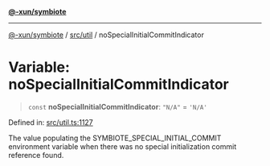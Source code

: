 [**@-xun/symbiote**](../../../README.md)

***

[@-xun/symbiote](../../../README.md) / [src/util](../README.md) / noSpecialInitialCommitIndicator

# Variable: noSpecialInitialCommitIndicator

> `const` **noSpecialInitialCommitIndicator**: `"N/A"` = `'N/A'`

Defined in: [src/util.ts:1127](https://github.com/Xunnamius/symbiote/blob/cdafea2baa38b239d5977b443b3a3091b1a1c2e6/src/util.ts#L1127)

The value populating the SYMBIOTE_SPECIAL_INITIAL_COMMIT environment variable
when there was no special initialization commit reference found.
